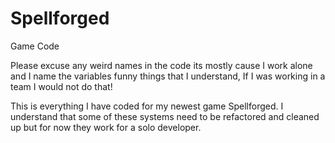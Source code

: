 # Spellforged
Game Code

Please excuse any weird names in the code its mostly cause I work alone and I name the variables funny things that I understand, If I was working in a team I would not do that!

This is everything I have coded for my newest game Spellforged. I understand that some of these systems need to be refactored and cleaned up but for now they work for a solo developer.
